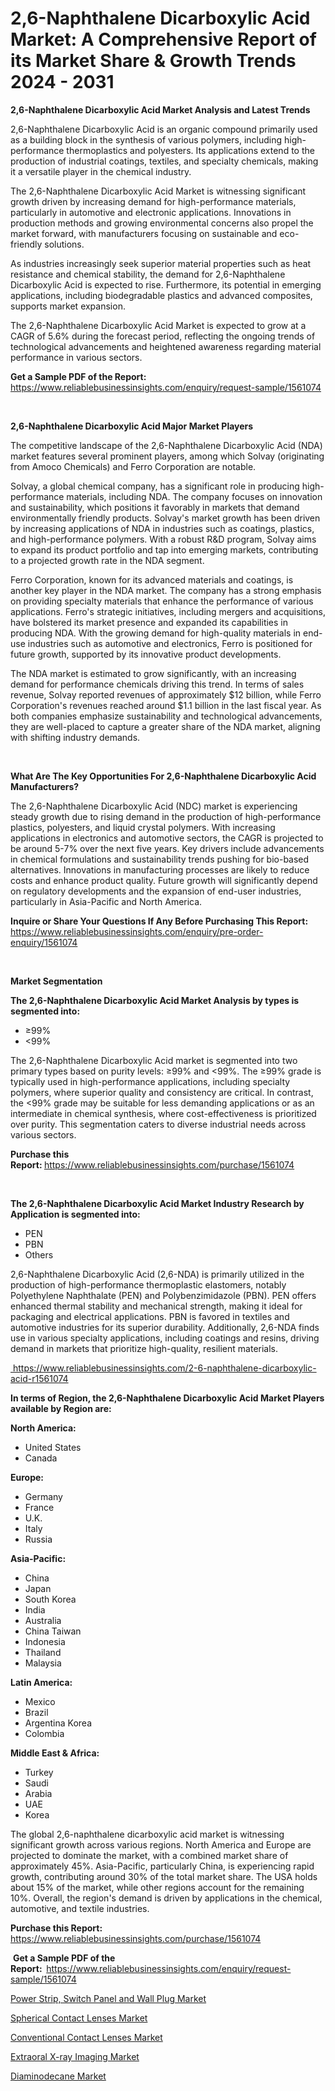 <p><h1>2,6-Naphthalene Dicarboxylic Acid Market: A Comprehensive Report of its Market Share & Growth Trends 2024 - 2031</h1></p><p><strong>2,6-Naphthalene Dicarboxylic Acid Market Analysis and Latest Trends</strong></p>
<p><p>2,6-Naphthalene Dicarboxylic Acid is an organic compound primarily used as a building block in the synthesis of various polymers, including high-performance thermoplastics and polyesters. Its applications extend to the production of industrial coatings, textiles, and specialty chemicals, making it a versatile player in the chemical industry.</p><p>The 2,6-Naphthalene Dicarboxylic Acid Market is witnessing significant growth driven by increasing demand for high-performance materials, particularly in automotive and electronic applications. Innovations in production methods and growing environmental concerns also propel the market forward, with manufacturers focusing on sustainable and eco-friendly solutions. </p><p>As industries increasingly seek superior material properties such as heat resistance and chemical stability, the demand for 2,6-Naphthalene Dicarboxylic Acid is expected to rise. Furthermore, its potential in emerging applications, including biodegradable plastics and advanced composites, supports market expansion. </p><p>The 2,6-Naphthalene Dicarboxylic Acid Market is expected to grow at a CAGR of 5.6% during the forecast period, reflecting the ongoing trends of technological advancements and heightened awareness regarding material performance in various sectors.</p></p>
<p><strong>Get a Sample PDF of the Report:&nbsp;</strong> <a href="https://www.reliablebusinessinsights.com/enquiry/request-sample/1561074">https://www.reliablebusinessinsights.com/enquiry/request-sample/1561074</a></p>
<p>&nbsp;</p>
<p><strong>2,6-Naphthalene Dicarboxylic Acid Major Market Players</strong></p>
<p><p>The competitive landscape of the 2,6-Naphthalene Dicarboxylic Acid (NDA) market features several prominent players, among which Solvay (originating from Amoco Chemicals) and Ferro Corporation are notable.</p><p>Solvay, a global chemical company, has a significant role in producing high-performance materials, including NDA. The company focuses on innovation and sustainability, which positions it favorably in markets that demand environmentally friendly products. Solvay's market growth has been driven by increasing applications of NDA in industries such as coatings, plastics, and high-performance polymers. With a robust R&D program, Solvay aims to expand its product portfolio and tap into emerging markets, contributing to a projected growth rate in the NDA segment.</p><p>Ferro Corporation, known for its advanced materials and coatings, is another key player in the NDA market. The company has a strong emphasis on providing specialty materials that enhance the performance of various applications. Ferro's strategic initiatives, including mergers and acquisitions, have bolstered its market presence and expanded its capabilities in producing NDA. With the growing demand for high-quality materials in end-use industries such as automotive and electronics, Ferro is positioned for future growth, supported by its innovative product developments.</p><p>The NDA market is estimated to grow significantly, with an increasing demand for performance chemicals driving this trend. In terms of sales revenue, Solvay reported revenues of approximately $12 billion, while Ferro Corporation's revenues reached around $1.1 billion in the last fiscal year. As both companies emphasize sustainability and technological advancements, they are well-placed to capture a greater share of the NDA market, aligning with shifting industry demands.</p></p>
<p>&nbsp;</p>
<p><strong>What Are The Key Opportunities For 2,6-Naphthalene Dicarboxylic Acid Manufacturers?</strong></p>
<p><p>The 2,6-Naphthalene Dicarboxylic Acid (NDC) market is experiencing steady growth due to rising demand in the production of high-performance plastics, polyesters, and liquid crystal polymers. With increasing applications in electronics and automotive sectors, the CAGR is projected to be around 5-7% over the next five years. Key drivers include advancements in chemical formulations and sustainability trends pushing for bio-based alternatives. Innovations in manufacturing processes are likely to reduce costs and enhance product quality. Future growth will significantly depend on regulatory developments and the expansion of end-user industries, particularly in Asia-Pacific and North America.</p></p>
<p><strong>Inquire or Share Your Questions If Any Before Purchasing This Report:</strong> <a href="https://www.reliablebusinessinsights.com/enquiry/pre-order-enquiry/1561074">https://www.reliablebusinessinsights.com/enquiry/pre-order-enquiry/1561074</a></p>
<p>&nbsp;</p>
<p><strong>Market Segmentation</strong></p>
<p><strong>The 2,6-Naphthalene Dicarboxylic Acid Market Analysis by types is segmented into:</strong></p>
<p><ul><li>≥99%</li><li><99%</li></ul></p>
<p><p>The 2,6-Naphthalene Dicarboxylic Acid market is segmented into two primary types based on purity levels: ≥99% and <99%. The ≥99% grade is typically used in high-performance applications, including specialty polymers, where superior quality and consistency are critical. In contrast, the <99% grade may be suitable for less demanding applications or as an intermediate in chemical synthesis, where cost-effectiveness is prioritized over purity. This segmentation caters to diverse industrial needs across various sectors.</p></p>
<p><strong>Purchase this Report:&nbsp;</strong><a href="https://www.reliablebusinessinsights.com/purchase/1561074">https://www.reliablebusinessinsights.com/purchase/1561074</a></p>
<p>&nbsp;</p>
<p><strong>The 2,6-Naphthalene Dicarboxylic Acid Market Industry Research by Application is segmented into:</strong></p>
<p><ul><li>PEN</li><li>PBN</li><li>Others</li></ul></p>
<p><p>2,6-Naphthalene Dicarboxylic Acid (2,6-NDA) is primarily utilized in the production of high-performance thermoplastic elastomers, notably Polyethylene Naphthalate (PEN) and Polybenzimidazole (PBN). PEN offers enhanced thermal stability and mechanical strength, making it ideal for packaging and electrical applications. PBN is favored in textiles and automotive industries for its superior durability. Additionally, 2,6-NDA finds use in various specialty applications, including coatings and resins, driving demand in markets that prioritize high-quality, resilient materials.</p></p>
<p><a href="https://www.reliablebusinessinsights.com/2-6-naphthalene-dicarboxylic-acid-r1561074">&nbsp;https://www.reliablebusinessinsights.com/2-6-naphthalene-dicarboxylic-acid-r1561074</a></p>
<p><strong>In terms of Region, the 2,6-Naphthalene Dicarboxylic Acid Market Players available by Region are:</strong></p>
<p>
    <p> <strong> North America: </strong>
        <ul>
            <li>United States</li>
            <li>Canada</li>
        </ul>
        </p> 
    <p> <strong> Europe: </strong>
        <ul>
            <li>Germany</li>
            <li>France</li>
            <li>U.K.</li>
            <li>Italy</li>
            <li>Russia</li>
        </ul>
        </p> 
    <p> <strong> Asia-Pacific: </strong>
        <ul>
            <li>China</li>
            <li>Japan</li>
            <li>South Korea</li>
            <li>India</li>
            <li>Australia</li>
            <li>China Taiwan</li>
            <li>Indonesia</li>
            <li>Thailand</li>
            <li>Malaysia</li>
        </ul>
        </p> 
    <p> <strong> Latin America: </strong>
        <ul>
            <li>Mexico</li>
            <li>Brazil</li>
            <li>Argentina Korea</li>
            <li>Colombia</li>
        </ul>
        </p> 
    <p> <strong> Middle East & Africa: </strong>
        <ul>
            <li>Turkey</li>
            <li>Saudi</li>
            <li>Arabia</li>
            <li>UAE</li>
            <li>Korea</li>
        </ul>
    </p>
    </p>
<p><p>The global 2,6-naphthalene dicarboxylic acid market is witnessing significant growth across various regions. North America and Europe are projected to dominate the market, with a combined market share of approximately 45%. Asia-Pacific, particularly China, is experiencing rapid growth, contributing around 30% of the total market share. The USA holds about 15% of the market, while other regions account for the remaining 10%. Overall, the region's demand is driven by applications in the chemical, automotive, and textile industries.</p></p>
<p><strong>Purchase this Report: </strong><a href="https://www.reliablebusinessinsights.com/purchase/1561074">https://www.reliablebusinessinsights.com/purchase/1561074</a></p>
<p>&nbsp;<strong>Get a Sample PDF of the Report:&nbsp;&nbsp;</strong><a href="https://www.reliablebusinessinsights.com/enquiry/request-sample/1561074">https://www.reliablebusinessinsights.com/enquiry/request-sample/1561074</a></p>
<p><strong></strong></p>
<p><p><a href="https://github.com/NancyAlvarado586/Market-Research-Report-List-1/blob/main/power-strip-switch-panel-and-wall-plug-market.md">Power Strip, Switch Panel and Wall Plug Market</a></p><p><a href="https://issuu.com/reportprime-2/docs/spherical-contact-lenses-market-siz_3f9dc305318d70">Spherical Contact Lenses Market</a></p><p><a href="https://issuu.com/reportprime-2/docs/conventional-contact-lenses-market-_ea4ff46191c71e">Conventional Contact Lenses Market</a></p><p><a href="https://github.com/JubayerMia832/Market-Research-Report-List-1/blob/main/extraoral-x-ray-imaging-market.md">Extraoral X-ray Imaging Market</a></p><p><a href="https://medium.com/@samiltonbetty/diaminodecane-market-emerging-trends-and-future-prospects-for-period-from-2024-to-2031-850f8589ed2d?postPublishedType=repub">Diaminodecane Market</a></p></p>